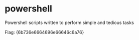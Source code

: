 powershell
==========

Powershell scripts written to perform simple and tedious tasks

Flag: {6b736e6664696e66646c6a76}
